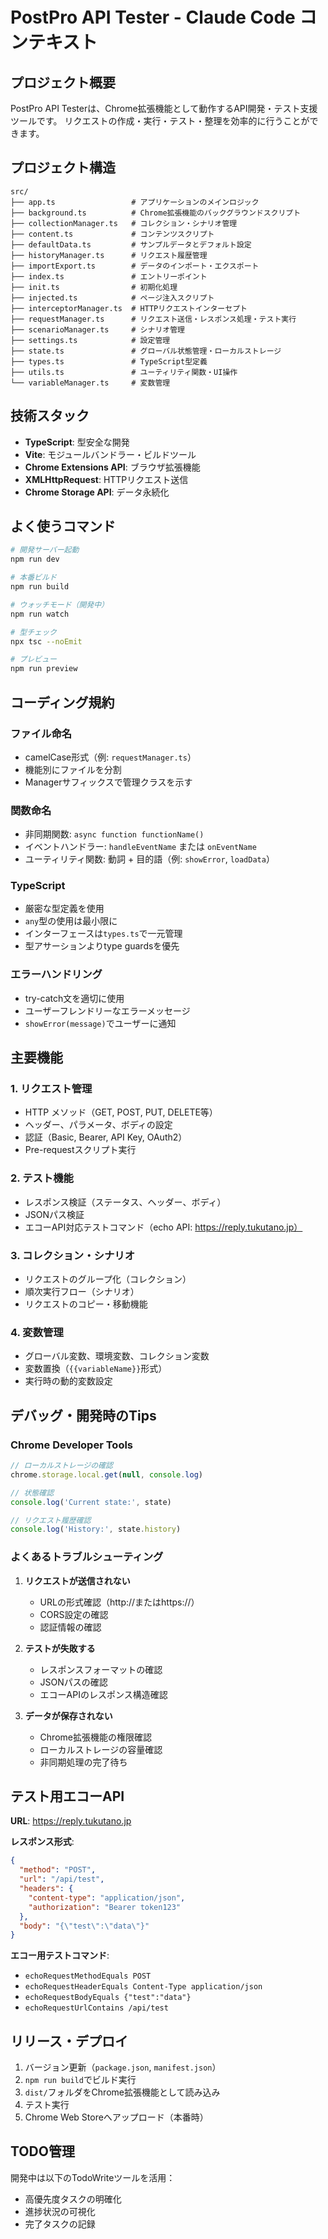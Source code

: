 # PostPro API Tester - Claude Code コンテキスト

## プロジェクト概要

PostPro API Testerは、Chrome拡張機能として動作するAPI開発・テスト支援ツールです。
リクエストの作成・実行・テスト・整理を効率的に行うことができます。

## プロジェクト構造

```
src/
├── app.ts                 # アプリケーションのメインロジック
├── background.ts          # Chrome拡張機能のバックグラウンドスクリプト
├── collectionManager.ts   # コレクション・シナリオ管理
├── content.ts             # コンテンツスクリプト
├── defaultData.ts         # サンプルデータとデフォルト設定
├── historyManager.ts      # リクエスト履歴管理
├── importExport.ts        # データのインポート・エクスポート
├── index.ts               # エントリーポイント
├── init.ts                # 初期化処理
├── injected.ts            # ページ注入スクリプト
├── interceptorManager.ts  # HTTPリクエストインターセプト
├── requestManager.ts      # リクエスト送信・レスポンス処理・テスト実行
├── scenarioManager.ts     # シナリオ管理
├── settings.ts            # 設定管理
├── state.ts               # グローバル状態管理・ローカルストレージ
├── types.ts               # TypeScript型定義
├── utils.ts               # ユーティリティ関数・UI操作
└── variableManager.ts     # 変数管理
```

## 技術スタック

- **TypeScript**: 型安全な開発
- **Vite**: モジュールバンドラー・ビルドツール
- **Chrome Extensions API**: ブラウザ拡張機能
- **XMLHttpRequest**: HTTPリクエスト送信
- **Chrome Storage API**: データ永続化

## よく使うコマンド

```bash
# 開発サーバー起動
npm run dev

# 本番ビルド
npm run build

# ウォッチモード（開発中）
npm run watch

# 型チェック
npx tsc --noEmit

# プレビュー
npm run preview
```

## コーディング規約

### ファイル命名
- camelCase形式（例: `requestManager.ts`）
- 機能別にファイルを分割
- Managerサフィックスで管理クラスを示す

### 関数命名
- 非同期関数: `async function functionName()`
- イベントハンドラー: `handleEventName` または `onEventName`
- ユーティリティ関数: 動詞 + 目的語（例: `showError`, `loadData`）

### TypeScript
- 厳密な型定義を使用
- `any`型の使用は最小限に
- インターフェースは`types.ts`で一元管理
- 型アサーションよりtype guardsを優先

### エラーハンドリング
- try-catch文を適切に使用
- ユーザーフレンドリーなエラーメッセージ
- `showError(message)`でユーザーに通知

## 主要機能

### 1. リクエスト管理
- HTTP メソッド（GET, POST, PUT, DELETE等）
- ヘッダー、パラメータ、ボディの設定
- 認証（Basic, Bearer, API Key, OAuth2）
- Pre-requestスクリプト実行

### 2. テスト機能
- レスポンス検証（ステータス、ヘッダー、ボディ）
- JSONパス検証
- エコーAPI対応テストコマンド（echo API: https://reply.tukutano.jp）

### 3. コレクション・シナリオ
- リクエストのグループ化（コレクション）
- 順次実行フロー（シナリオ）
- リクエストのコピー・移動機能

### 4. 変数管理
- グローバル変数、環境変数、コレクション変数
- 変数置換（`{{variableName}}`形式）
- 実行時の動的変数設定

## デバッグ・開発時のTips

### Chrome Developer Tools
```javascript
// ローカルストレージの確認
chrome.storage.local.get(null, console.log)

// 状態確認
console.log('Current state:', state)

// リクエスト履歴確認
console.log('History:', state.history)
```

### よくあるトラブルシューティング

1. **リクエストが送信されない**
   - URLの形式確認（http://またはhttps://）
   - CORS設定の確認
   - 認証情報の確認

2. **テストが失敗する**
   - レスポンスフォーマットの確認
   - JSONパスの確認
   - エコーAPIのレスポンス構造確認

3. **データが保存されない**
   - Chrome拡張機能の権限確認
   - ローカルストレージの容量確認
   - 非同期処理の完了待ち

## テスト用エコーAPI

**URL**: https://reply.tukutano.jp

**レスポンス形式**:
```json
{
  "method": "POST",
  "url": "/api/test",
  "headers": {
    "content-type": "application/json",
    "authorization": "Bearer token123"
  },
  "body": "{\"test\":\"data\"}"
}
```

**エコー用テストコマンド**:
- `echoRequestMethodEquals POST`
- `echoRequestHeaderEquals Content-Type application/json`
- `echoRequestBodyEquals {"test":"data"}`
- `echoRequestUrlContains /api/test`

## リリース・デプロイ

1. バージョン更新（`package.json`, `manifest.json`）
2. `npm run build`でビルド実行
3. `dist/`フォルダをChrome拡張機能として読み込み
4. テスト実行
5. Chrome Web Storeへアップロード（本番時）

## TODO管理

開発中は以下のTodoWriteツールを活用：
- 高優先度タスクの明確化
- 進捗状況の可視化
- 完了タスクの記録